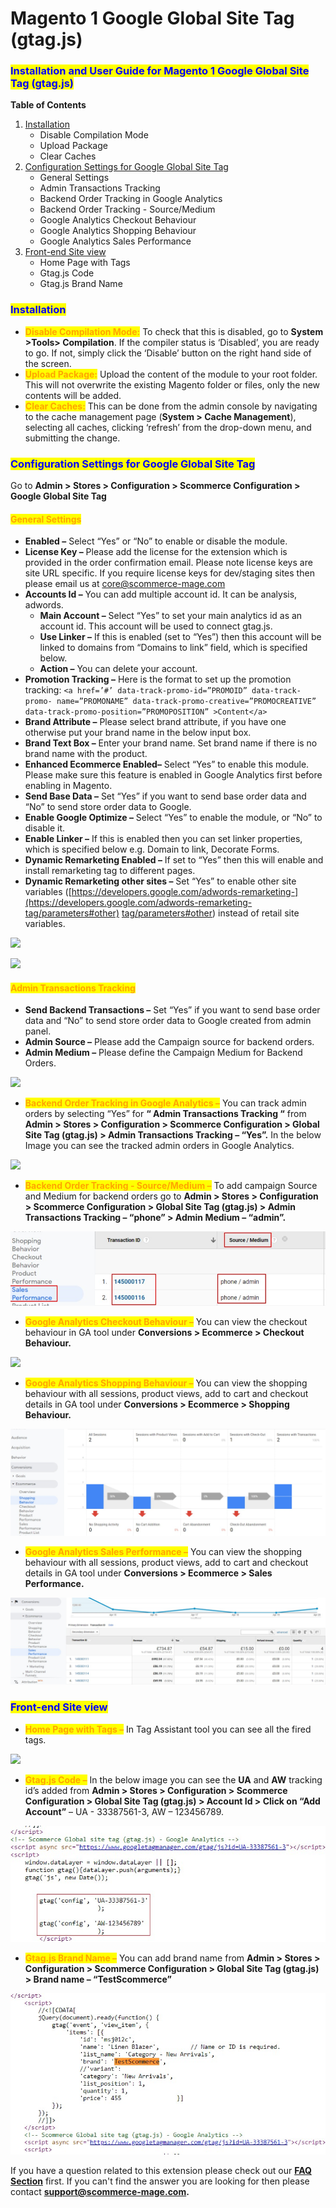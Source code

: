 # Magento 1 Google Global Site Tag (gtag.js)

### <mark style="color:blue;">Installation and User Guide for Magento 1 Google Global Site Tag (gtag.js)</mark>

**Table of Contents**

1. [Installation ](magento-1-google-global-site-tag-gtag.js.md#\_bookmark0)
   * Disable Compilation Mode&#x20;
   * Upload Package&#x20;
   * Clear Caches&#x20;
2. [Configuration Settings for Google Global Site Tag ](magento-1-google-global-site-tag-gtag.js.md#\_bookmark4)
   * General Settings&#x20;
   * Admin Transactions Tracking&#x20;
   * Backend Order Tracking in Google Analytics&#x20;
   * Backend Order Tracking - Source/Medium&#x20;
   * Google Analytics Checkout Behaviour&#x20;
   * Google Analytics Shopping Behaviour&#x20;
   * Google Analytics Sales Performance&#x20;
3. [Front-end Site view ](magento-1-google-global-site-tag-gtag.js.md#\_bookmark12)
   * Home Page with Tags&#x20;
   * Gtag.js Code&#x20;
   * Gtag.js Brand Name&#x20;

### <mark style="color:blue;">Installation</mark> <a href="#_bookmark0" id="_bookmark0"></a>

* <mark style="color:orange;">**Disable Compilation Mode:**</mark> To check that this is disabled, go to **System >Tools> Compilation**. If the compiler status is ‘Disabled’, you are ready to go. If not, simply click the ‘Disable’ button on the right hand side of the screen.
* <mark style="color:orange;">**Upload Package:**</mark> Upload the content of the module to your root folder. This will not overwrite the existing Magento folder or files, only the new contents will be added.
* <mark style="color:orange;">**Clear Caches:**</mark> This can be done from the admin console by navigating to the cache management page (**System > Cache Management**), selecting all caches, clicking ‘refresh’ from the drop-down menu, and submitting the change.

### <mark style="color:blue;">Configuration Settings for Google Global Site Tag</mark> <a href="#_bookmark4" id="_bookmark4"></a>

Go to **Admin > Stores > Configuration > Scommerce Configuration > Google Global Site Tag**

#### <mark style="color:orange;">General Settings</mark> <a href="#_bookmark5" id="_bookmark5"></a>

* **Enabled –** Select “Yes” or “No” to enable or disable the module.
* **License Key –** Please add the license for the extension which is provided in the order confirmation email. Please note license keys are site URL specific. If you require license keys for dev/staging sites then please email us at [core@scommerce-mage.com](file:///C:/Users/ri/Downloads/core%40scommerce-mage.com)
* **Accounts Id –** You can add multiple account id. It can be analysis, adwords.
  * **Main Account –** Select “Yes” to set your main analytics id as an account id. This account will be used to connect gtag.js.
  * **Use Linker –** If this is enabled (set to “Yes”) then this account will be linked to domains from “Domains to link” field, which is specified below.
  * **Action –** You can delete your account.
* **Promotion Tracking –** Here is the format to set up the promotion tracking: `<a href=’#’ data-track-promo-id=”PROMOID” data-track-promo- name=”PROMONAME” data-track-promo-creative=”PROMOCREATIVE” data-track-promo-position=”PROMOPOSITION” >Content</a>`
* **Brand Attribute –** Please select brand attribute, if you have one otherwise put your brand name in the below input box.
* **Brand Text Box –** Enter your brand name. Set brand name if there is no brand name with the product.
* **Enhanced Ecommerce Enabled–** Select “Yes” to enable this module. Please make sure this feature is enabled in Google Analytics first before enabling in Magento.
* **Send Base Data –** Set “Yes” if you want to send base order data and “No” to send store order data to Google.
* **Enable Google Optimize –** Select “Yes” to enable the module, or “No” to disable it.
* **Enable Linker –** If this is enabled then you can set linker properties, which is specified below e.g. Domain to link, Decorate Forms.
* **Dynamic Remarketing Enabled –** If set to “Yes” then this will enable and install remarketing tag to different pages.
* **Dynamic Remarketing other sites –** Set “Yes” to enable other site variables ([https://developers.google.com/adwords-remarketing-](https://developers.google.com/adwords-remarketing-tag/parameters#other) [tag/parameters#other](https://developers.google.com/adwords-remarketing-tag/parameters#other)) instead of retail site variables.

![](../../.gitbook/assets/m1gtag\_general1.jpg)

![](../../.gitbook/assets/m1ua\_general2.jpg)

#### <mark style="color:orange;">Admin Transactions Tracking</mark> <a href="#_bookmark6" id="_bookmark6"></a>

* **Send Backend Transactions –** Set “Yes” if you want to send base order data and “No” to send store order data to Google created from admin panel.
* **Admin Source –** Please add the Campaign source for backend orders.
* **Admin Medium –** Please define the Campaign Medium for Backend Orders.

![](../../.gitbook/assets/m1gtag\_admintrans.jpg)

* <mark style="color:orange;">**Backend Order Tracking in Google Analytics –**</mark> You can track admin orders by selecting “Yes” for **“ Admin Transactions Tracking “** from **Admin > Stores > Configuration > Scommerce Configuration > Global Site Tag (gtag.js) > Admin Transactions Tracking – “Yes”.** In the below Image you can see the tracked admin orders in Google Analytics.

![](../../.gitbook/assets/m1gtag\_backendordertracking.jpg)

* <mark style="color:orange;">**Backend Order Tracking - Source/Medium –**</mark> To add campaign Source and Medium for backend orders go to **Admin > Stores > Configuration > Scommerce Configuration > Global Site Tag (gtag.js) > Admin Transactions Tracking – “phone” > Admin Medium – “admin”.**

![A screenshot of a cell phone  Description automatically generated](<../../.gitbook/assets/5 (10)>)

* <mark style="color:orange;">**Google Analytics Checkout Behaviour –**</mark> You can view the checkout behaviour in GA tool under **Conversions > Ecommerce > Checkout Behaviour.**

![](../../.gitbook/assets/m1gtag\_checkoutbeha.jpg)

* <mark style="color:orange;">**Google Analytics Shopping Behaviour –**</mark> You can view the shopping behaviour with all sessions, product views, add to cart and checkout details in GA tool under **Conversions > Ecommerce > Shopping Behaviour.**

![](<../../.gitbook/assets/7 (46)>)

* <mark style="color:orange;">**Google Analytics Sales Performance –**</mark> You can view the shopping behaviour with all sessions, product views, add to cart and checkout details in GA tool under **Conversions > Ecommerce > Sales Performance.**

![](<../../.gitbook/assets/8 (29)>)

### <mark style="color:blue;">Front-end Site view</mark> <a href="#_bookmark12" id="_bookmark12"></a>

* <mark style="color:orange;">**Home Page with Tags –**</mark> In Tag Assistant tool you can see all the fired tags.

![](../../.gitbook/assets/m1gtag\_front1.jpg)

* <mark style="color:orange;">**Gtag.js Code –**</mark> In the below image you can see the **UA** and **AW** tracking id’s added from **Admin > Stores > Configuration > Scommerce Configuration > Global Site Tag (gtag.js) > Account Id > Click on “Add Account”** – UA - 33387561-3, AW – 123456789.

![](<../../.gitbook/assets/10 (45)>)

* <mark style="color:orange;">**Gtag.js Brand Name –**</mark> You can add brand name from **Admin > Stores > Configuration > Scommerce Configuration > Global Site Tag (gtag.js) > Brand name – “TestScommerce”**

![](<../../.gitbook/assets/11 (4)>)

If you have a question related to this extension please check out our [**FAQ Section**](https://www.scommerce-mage.com/magento-facebook-conversion-audience-tracking.html#faq) first. If you can't find the answer you are looking for then please contact [**support@scommerce-mage.com**](mailto:core@scommerce-mage.com)**.**
